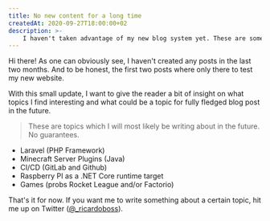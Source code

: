 ```yaml
---
title: No new content for a long time
createdAt: 2020-09-27T18:00:00+02
description: >-
    I haven't taken advantage of my new blog system yet. These are some topics I find interesting and will maybe write something about in the future.
---
```


Hi there! As one can obviously see, I haven't created any posts in the last two months.
And to be honest, the first two posts where only there to test my new website.

With this small update, I want to give the reader a bit of insight on what topics I find interesting and what could be a topic for fully fledged blog post in the future.

> These are topics which I will most likely be writing about in the future. No guarantees.

- Laravel (PHP Framework)
- Minecraft Server Plugins (Java)
- CI/CD (GitLab and Github)
- Raspberry PI as a .NET Core runtime target
- Games (probs Rocket League and/or Factorio)

That's it for now. If you want me to write something about a certain topic, hit me up on Twitter ([@_ricardoboss](https://twitter.com/_ricardoboss)).
